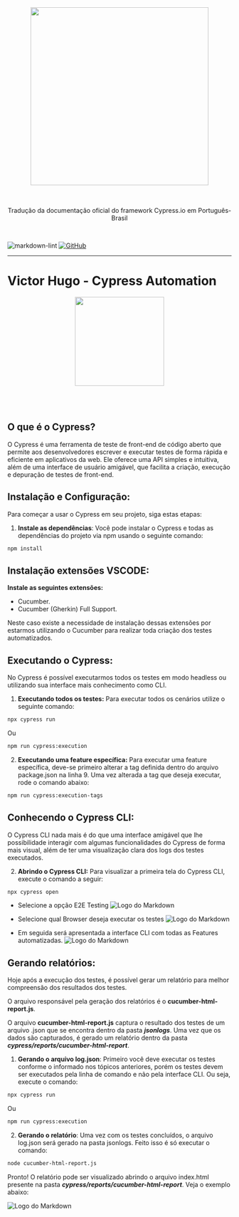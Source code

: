 <div align="center">
  <div>
    <img 
    src="https://cloud.githubusercontent.com/assets/1268976/20607953/d7ae489c-b24a-11e6-9cc4-91c6c74c5e88.png"
    width="400"
    />
  </div>
  <br/>
  <br/>
	</a>
  <p>Tradução da documentação oficial do framework Cypress.io em Português-Brasil</p>
</div>
<br/>

![markdown-lint](https://github.com/pedrohyvo/cypress-docs-pt-br/workflows/markdown-lint/badge.svg?branch=master)
[![GitHub](https://img.shields.io/github/license/pedrohyvo/cypress-docs-pt-br)](https://github.com/pedrohyvo/cypress-docs-pt-br/edit/master/LICENSE)

---

# Victor Hugo - Cypress Automation

<div align="center">
  <div>
    <img 
    src="https://gsobmidia.com.br/uploads/lojas/606/victor-hugo_1600280178.jpg"
    width="200"
    />
  </div>
  <br/>
  <br/>
</div>
<br/>

## O que é o Cypress?

O Cypress é uma ferramenta de teste de front-end de código aberto que permite aos desenvolvedores escrever e executar testes de forma rápida e eficiente em aplicativos da web. Ele oferece uma API simples e intuitiva, além de uma interface de usuário amigável, que facilita a criação, execução e depuração de testes de front-end.

## Instalação e Configuração:

Para começar a usar o Cypress em seu projeto, siga estas etapas:

1. **Instale as dependências**: Você pode instalar o Cypress e todas as dependências do projeto via npm usando o seguinte comando:

```bash
npm install
```
## Instalação extensões VSCODE:

**Instale as seguintes extensões:**

- Cucumber.
- Cucumber (Gherkin) Full Support.

Neste caso existe a necessidade de instalação dessas extensões por estarmos utilizando o Cucumber para realizar toda criação dos testes automatizados.

## Executando o Cypress:

No Cypress é possível executarmos todos os testes em modo headless ou utilizando sua interface mais conhecimento como CLI.

1. **Executando todos os testes:** Para executar todos os cenários utilize o seguinte comando:

```bash
npx cypress run
```
Ou
```bash
npm run cypress:execution
```

2. **Executando uma feature específica:** Para executar uma feature específica, deve-se primeiro alterar a tag definida dentro do arquivo package.json na linha 9. Uma vez alterada a tag que deseja executar, rode o comando abaixo:

```bash
npm run cypress:execution-tags
```

## Conhecendo o Cypress CLI:

O Cypress CLI nada mais é do que uma interface amigável que lhe possibilidade interagir com algumas funcionalidades do Cypress de forma mais visual, além de ter uma visualização clara dos logs dos testes executados.

2. **Abrindo o Cypress CLI:** Para visualizar a primeira tela do Cypress CLI, execute o comando a seguir:

```bash
npx cypress open
```
- Selecione a opção E2E Testing
![Logo do Markdown](/img/image.png)

- Selecione qual Browser deseja executar os testes
![Logo do Markdown](/img/Cypress_XkYoIdgMft.png)

- Em seguida será apresentada a interface CLI com todas as Features automatizadas. 
![Logo do Markdown](/img/chrome_89OnQeDIVy.png)

## Gerando relatórios:

Hoje após a execução dos testes, é possível gerar um relatório para melhor compreensão dos resultados dos testes. 

O arquivo responsável pela geração dos relatórios é o **cucumber-html-report.js**.

O arquivo **cucumber-html-report.js** captura o resultado dos testes de um arquivo .json que se encontra dentro da pasta _**jsonlogs**_. Uma vez que os dados são capturados, é gerado um relatório dentro da pasta **_cypress/reports/cucumber-html-report_**.

1. **Gerando o arquivo log.json**: Primeiro você deve executar os testes conforme o informado nos tópicos anteriores, porém os testes devem ser executados pela linha de comando e não pela interface CLI. Ou seja, execute o comando:

```bash
npx cypress run
```
Ou
```bash
npm run cypress:execution
```

2. **Gerando o relatório**: Uma vez com os testes concluídos, o arquivo log.json será gerado na pasta jsonlogs. Feito isso é só executar o comando:

```bash
node cucumber-html-report.js
```
Pronto! O relatório pode ser visualizado abrindo o arquivo index.html presente na pasta **_cypress/reports/cucumber-html-report_**. Veja o exemplo abaixo:

![Logo do Markdown](/img/chrome_Kjakzns3Um.png)





